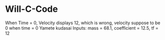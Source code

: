 # Will-C-Code

When Time = 0, Velocity displays 12, which is wrong, velocity suppose to be 0 when time = 0
Yamete kudasai
Inputs: mass = 68.1, coefficient = 12.5, tf = 12
